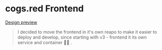 # cogs.red Frontend

[Design preview](https://github.com/orels1/Red-Portal/issues/43)

>I decided to move the frontend in it's own reapo to make it easier to deploy and develop, since starting with v3 - frontend it its own service and container 🤷‍♂️ .